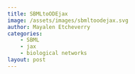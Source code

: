 ```yaml
---
title: SBMLtoODEjax
image: /assets/images/sbmltoodejax.svg
author: Mayalen Etcheverry
categories:
    - SBML
    - jax
    - biological networks
layout: post
---
```


<script type="text/javascript">
window.location = "https://developmentalsystems.org/sbmltoodejax/"
</script>
